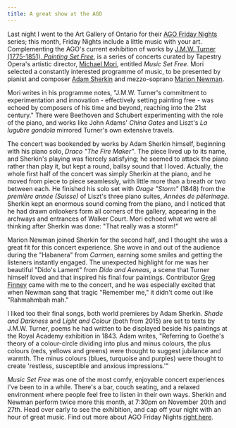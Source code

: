 ```yaml
---
title: A great show at the AGO
---
```


Last night I went to the Art Gallery of Ontario for their [AGO Friday Nights](http://www.ago.net/fridaynights) series; this month, Friday Nights include a little music with your art. Complementing the AGO's current exhibition of works by [J.M.W. Turner (1775-1851), *Painting Set Free*](http://www.ago.net/j-m-w-turner-painting-set-free), is a series of concerts curated by Tapestry Opera's artistic director, [Michael Mori](/scene/people/michael-mori/), entitled *Music Set Free*. Mori selected a constantly interested programme of music, to be presented by pianist and composer [Adam Sherkin](/scene/people/adam-sherkin/) and mezzo-soprano [Marion Newman](/scene/people/marion-newman/). 

Mori writes in his programme notes, "J.M.W. Turner's commitment to experimentation and innovation - effectively setting painting free - was echoed by composers of his time and beyond, reaching into the 21st century." There were Beethoven and Schubert experimenting with the role of the piano, and works like John Adams' *China Gates* and Liszt's *La lugubre gondola* mirrored Turner's own extensive travels. 

The concert was bookended by works by Adam Sherkin himself, beginning with his piano solo, *Draco "The Fire Maker"*. The piece lived up to its name, and Sherkin's playing was fiercely satisfying; he seemed to attack the piano rather than play it, but kept a round, ballsy sound that I loved. Actually, the whole first half of the concert was simply Sherkin at the piano, and he moved from piece to piece seamlessly, with little more than a breath or two between each. He finished his solo set with *Orage "Storm"* (1848) from the *première année (Suisse)* of Liszt's three piano suites, *Années de pèlerinage*. Sherkin kept an enormous sound coming from the piano, and I noticed that he had drawn onlookers form all corners of the gallery, appearing in the archways and entrances of Walker Court. Mori echoed what we were all thinking after Sherkin was done: "That really was a storm!"

Marion Newman joined Sherkin for the second half, and I thought she was a great fit for this concert experience. She wove in and out of the audience during the "Habanera" from *Carmen*, earning some smiles and getting the listeners instantly engaged. The unexpected highlight for me was her beautiful "Dido's Lament" from *Dido and Aeneas*, a scene that Turner himself loved and that inspired his final four paintings. Contributor [Greg Finney](/scene/people/gregory-finney/) came with me to the concert, and he was especially excited that when Newman sang that tragic "Remember me," it didn't come out like "Rahmahmbah mah."

I liked too their final songs, both world premieres by Adam Sherkin. *Shade and Darkness* and *Light and Colour* (both from 2015) are set to texts by J.M.W. Turner, poems he had written to be displayed beside his paintings at the Royal Academy exhibition in 1843. Adam writes, "Referring to Goethe's theory of a colour-circle dividing into plus and minus colours, the plus colours (reds, yellows and greens) were thought to suggest jubilance and warmth. The minus colours (blues, turquoise and purples) were thought to create 'restless, susceptible and anxious impressions.'"

*Music Set Free* was one of the most comfy, enjoyable concert experiences I've been to in a while. There's a bar, couch seating, and a relaxed environment where people feel free to listen in their own ways. Sherkin and Newman perform twice more this month, at 7:30pm on November 20th and 27th. Head over early to see the exhibition, and cap off your night with an hour of great music. Find out more about AGO Friday Nights [right here](http://www.ago.net/fridaynights).
